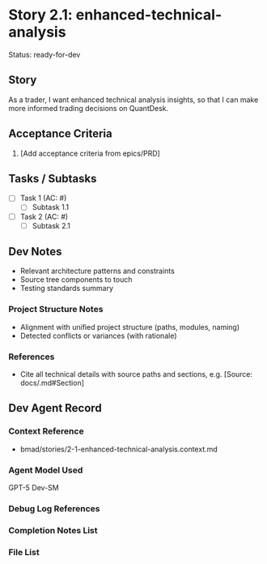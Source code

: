 # Story 2.1: enhanced-technical-analysis

Status: ready-for-dev

## Story

As a trader,
I want enhanced technical analysis insights,
so that I can make more informed trading decisions on QuantDesk.

## Acceptance Criteria

1. [Add acceptance criteria from epics/PRD]

## Tasks / Subtasks

- [ ] Task 1 (AC: #)
  - [ ] Subtask 1.1
- [ ] Task 2 (AC: #)
  - [ ] Subtask 2.1

## Dev Notes

- Relevant architecture patterns and constraints
- Source tree components to touch
- Testing standards summary

### Project Structure Notes

- Alignment with unified project structure (paths, modules, naming)
- Detected conflicts or variances (with rationale)

### References

- Cite all technical details with source paths and sections, e.g. [Source: docs/<file>.md#Section]

## Dev Agent Record

### Context Reference

- bmad/stories/2-1-enhanced-technical-analysis.context.md

### Agent Model Used

GPT-5 Dev-SM

### Debug Log References

### Completion Notes List

### File List


